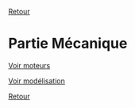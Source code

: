 [Retour](README.md)

<h1>Partie Mécanique</h1>

[Voir moteurs](moteurs.md)

[Voir modélisation](modélisation.md)

[Retour](README.md)
